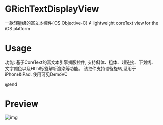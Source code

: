 # GRichTextDisplayView
一款轻量级的富文本控件(iOS Objective-C)
A lightweight coreText view for the iOS platform


# Usage
功能: 基于CoreText的富文本引擎排版控件, 支持斜体、粗体、超链接、下划线、文字颜色以及Html标签解析渲染等功能。
该控件支持设备旋转,适用于iPhone&iPad.
使用可见DemoVC


@end


# Preview

![img](https://github.com/Winerywine/RichTextDisplayView/blob/master/coretext_record.gif)
